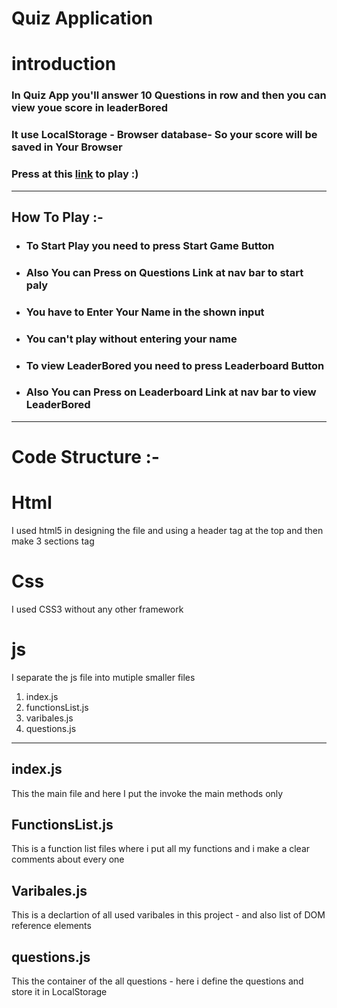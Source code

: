 # Quiz Application

# introduction

### In Quiz App you'll answer 10 Questions in row and then you can view youe score in leaderBored

### It use LocalStorage - Browser database- So your score will be saved in Your Browser

### Press at this [link](https://gsg-g9.github.io/QuizApp-hassanelnajjar/) to play :)
---

## How To Play :-

- ### To Start Play you need to press **Start Game Button**

- ### Also You can Press on **Questions Link** at nav bar to start paly
- ### You have to Enter Your **Name** in the shown input

- ### You can't play without entering your name

- ### To view LeaderBored you need to press **Leaderboard Button**

- ### Also You can Press on **Leaderboard Link** at nav bar to view LeaderBored

---

# Code Structure :-

# Html

I used html5 in designing the file and using a header tag at the top and then make 3 sections tag

# Css

I used CSS3 without any other framework

# js

I separate the js file into mutiple smaller files

1. index.js
2. functionsList.js
3. varibales.js
4. questions.js

---

## index.js

This the main file and here I put the invoke the main methods only

## FunctionsList.js

This is a function list files where i put all my functions and i make a clear comments about every one

## Varibales.js

This is a declartion of all used varibales in this project - and also list of DOM reference elements

## questions.js

This the container of the all questions - here i define the questions and store it in LocalStorage
